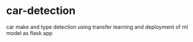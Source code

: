 # car-detection
car make and type detection using transfer learning and deployment of ml model as flask app
